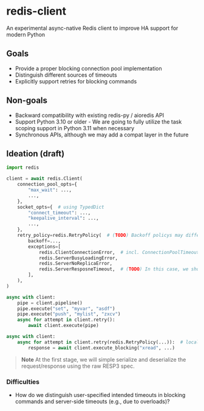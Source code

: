 # redis-client
An experimental async-native Redis client to improve HA support for modern Python


## Goals

* Provide a proper blocking connection pool implementation
* Distinguish different sources of timeouts
* Explicitly support retries for blocking commands

## Non-goals

* Backward compatibility with existing redis-py / aioredis API
* Support Python 3.10 or older - We are going to fully utilize the task scoping support in Python 3.11 when necessary
* Synchronous APIs, although we may add a compat layer in the future

## Ideation (draft)

```python
import redis

client = await redis.Client(
    connection_pool_opts={
        "max_wait": ...,
        ...,
    },
    socket_opts={  # using TypedDict
        "connect_timeout": ...,
        "keepalive_interval": ...,
        ...,
    },
    retry_policy=redis.RetryPolicy(  # (TODO) Backoff policys may differ by exception types.
        backoff=...,
        exceptions=[
            redis.ClientConnectionError,  # incl. ConnectionPoolTimeout, SocketTimeout
            redis.ServerBusyLoadingError,
            redis.ServerNoReplicaError,
            redis.ServerResposneTimeout,  # (TODO) In this case, we shouldn't apply backoff.
        ],
    ),
)

async with client:
    pipe = client.pipeline()
    pipe.execute("set", "myvar", "asdf")
    pipe.execute("push", "mylist", "zxcv")
    async for attempt in client.retry():
        await client.execute(pipe)

async with client:
    async for attempt in client.retry(redis.RetryPolicy(...)):  # locally overridable
        response = await client.execute_blocking("xread", ...)
```

> **Note**
> At the first stage, we will simple serialize and deserialize the request/response using the raw RESP3 spec.

### Difficulties

* How do we distinguish user-specified intended timeouts in blocking commands and server-side timeouts (e.g., due to overloads)?
